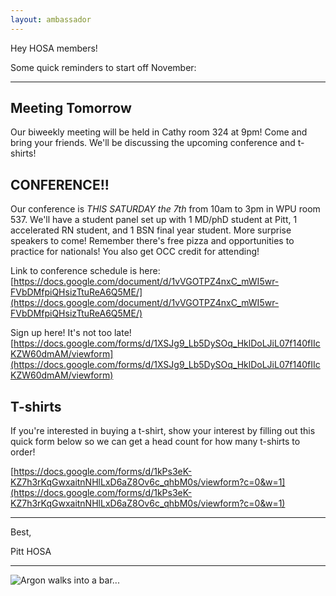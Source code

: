 ```yaml
---
layout: ambassador
---
```


Hey HOSA members!

Some quick reminders to start off November:

---

## Meeting Tomorrow

Our biweekly meeting will be held in Cathy room 324 at 9pm!  Come and bring your friends.  We'll be discussing the upcoming conference and t-shirts!

## CONFERENCE!!

Our conference is *THIS SATURDAY the 7th* from 10am to 3pm in WPU room 537.  We'll have a student panel set up with 1 MD/phD student at Pitt, 1 accelerated RN student, and 1 BSN final year student.  More surprise speakers to come!  Remember there's free pizza and opportunities to practice for nationals!  You also get OCC credit for attending!

Link to conference schedule is here: [https://docs.google.com/document/d/1vVGOTPZ4nxC_mWI5wr-FVbDMfpiQHsizTtuReA6Q5ME/](https://docs.google.com/document/d/1vVGOTPZ4nxC_mWI5wr-FVbDMfpiQHsizTtuReA6Q5ME/)

Sign up here!  It's not too late!  [https://docs.google.com/forms/d/1XSJg9_Lb5DySOq_HklDoLJiL07f140fIIcKZW60dmAM/viewform](https://docs.google.com/forms/d/1XSJg9_Lb5DySOq_HklDoLJiL07f140fIIcKZW60dmAM/viewform)

## T-shirts

If you're interested in buying a t-shirt, show your interest by filling out this quick form below so we can get a head count for how many t-shirts to order!

[https://docs.google.com/forms/d/1kPs3eK-KZ7h3rKqGwxaitnNHlLxD6aZ8Ov6c_qhbM0s/viewform?c=0&w=1](https://docs.google.com/forms/d/1kPs3eK-KZ7h3rKqGwxaitnNHlLxD6aZ8Ov6c_qhbM0s/viewform?c=0&w=1)

---

Best,

Pitt HOSA

---

<img style="display: block; margin: 0 auto;" src="{{ site.url }}/emails/2015-11-02-Conference_Coming_Up/picture1.png" alt="Argon walks into a bar..." />

